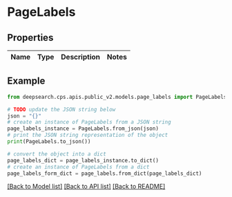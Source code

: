 # PageLabels


## Properties

Name | Type | Description | Notes
------------ | ------------- | ------------- | -------------

## Example

```python
from deepsearch.cps.apis.public_v2.models.page_labels import PageLabels

# TODO update the JSON string below
json = "{}"
# create an instance of PageLabels from a JSON string
page_labels_instance = PageLabels.from_json(json)
# print the JSON string representation of the object
print(PageLabels.to_json())

# convert the object into a dict
page_labels_dict = page_labels_instance.to_dict()
# create an instance of PageLabels from a dict
page_labels_form_dict = page_labels.from_dict(page_labels_dict)
```
[[Back to Model list]](../README.md#documentation-for-models) [[Back to API list]](../README.md#documentation-for-api-endpoints) [[Back to README]](../README.md)


